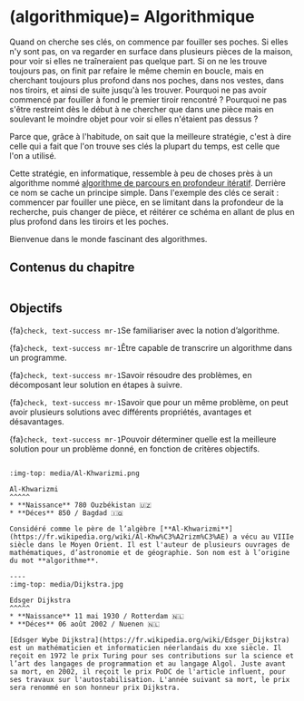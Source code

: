 (algorithmique)=
Algorithmique
==============================

Quand on cherche ses clés, on commence par fouiller ses poches. Si elles n'y sont pas, on va regarder en surface dans plusieurs pièces de la maison, pour voir si elles ne traîneraient pas quelque part. Si on ne les trouve toujours pas, on finit par refaire le même chemin en boucle, mais en cherchant toujours plus profond dans nos poches, dans nos vestes, dans nos tiroirs, et ainsi de suite jusqu'à les trouver. Pourquoi ne pas avoir commencé par fouiller à fond le premier tiroir rencontré ? Pourquoi ne pas s'être restreint dès le début à ne chercher que dans une pièce mais en soulevant le moindre objet pour voir si elles n'étaient pas dessus ? 

Parce que, grâce à l'habitude, on sait que la meilleure stratégie, c'est à dire celle qui a fait que l'on trouve ses clés la plupart du temps, est celle que l'on a utilisé. 

Cette stratégie, en informatique, ressemble à peu de choses près à un algorithme nommé [algorithme de parcours en profondeur itératif](https://en.wikipedia.org/wiki/Iterative_deepening_depth-first_search). Derrière ce nom se cache un principe simple. Dans l'exemple des clés ce serait : commencer par fouiller une pièce, en se limitant dans la profondeur de la recherche, puis changer de pièce, et réitérer ce schéma en allant de plus en plus profond dans les tiroirs et les poches. 

Bienvenue dans le monde fascinant des algorithmes. 

## Contenus du chapitre

```{tableofcontents}
```

## Objectifs


{fa}`check, text-success mr-1`Se familiariser avec la notion d’algorithme.

{fa}`check, text-success mr-1`Être capable de transcrire un algorithme dans un programme.

{fa}`check, text-success mr-1`Savoir résoudre des problèmes, en décomposant leur solution en étapes à suivre.

{fa}`check, text-success mr-1`Savoir que pour un même problème, on peut avoir plusieurs solutions avec différents propriétés, avantages et désavantages.

{fa}`check, text-success mr-1`Pouvoir déterminer quelle est la meilleure solution pour un problème donné, en fonction de critères objectifs.  


````{panels}

:img-top: media/Al-Khwarizmi.png

Al-Khwarizmi
^^^^^
* **Naissance** 780 Ouzbékistan 🇺🇿
* **Déces** 850 / Bagdad 🇮🇶

Considéré comme le père de l’algèbre [**Al-Khwarizmi**](https://fr.wikipedia.org/wiki/Al-Khw%C3%A2rizm%C3%AE) a vécu au VIIIe siècle dans le Moyen Orient. Il est l'auteur de plusieurs ouvrages de mathématiques, d’astronomie et de géographie. Son nom est à l’origine du mot **algorithme**.

----
:img-top: media/Dijkstra.jpg

Edsger Dijkstra
^^^^^
* **Naissance** 11 mai 1930 / Rotterdam 🇳🇱
* **Déces** 06 août 2002 / Nuenen 🇳🇱

[Edsger Wybe Dijkstra](https://fr.wikipedia.org/wiki/Edsger_Dijkstra) est un mathématicien et informaticien néerlandais du xxe siècle. Il reçoit en 1972 le prix Turing pour ses contributions sur la science et l’art des langages de programmation et au langage Algol. Juste avant sa mort, en 2002, il reçoit le prix PoDC de l'article influent, pour ses travaux sur l'autostabilisation. L'année suivant sa mort, le prix sera renommé en son honneur prix Dijkstra.

````






